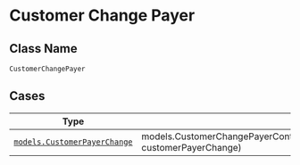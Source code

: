 
# Customer Change Payer

## Class Name

`CustomerChangePayer`

## Cases

| Type | Factory Method |
|  --- | --- |
| [`models.CustomerPayerChange`](../../../doc/models/customer-payer-change.md) | models.CustomerChangePayerContainer.FromCustomerPayerChange(models.CustomerPayerChange customerPayerChange) |

